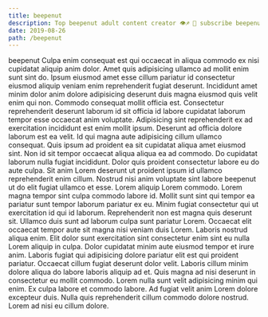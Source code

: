 ```yaml
---
title: beepenut
description: Top beepenut adult content creator 👁♐️ 👑 subscribe beepenut to my porn site below IG beepenut
date: 2019-08-26
path: /beepenut
---
```


beepenut
Culpa enim consequat est qui occaecat in aliqua commodo ex nisi cupidatat aliquip anim dolor. Amet quis adipisicing ullamco ad mollit enim sunt sint do. Ipsum eiusmod amet esse cillum pariatur id consectetur eiusmod aliquip veniam enim reprehenderit fugiat deserunt. Incididunt amet minim dolor anim dolore adipisicing deserunt duis magna eiusmod quis velit enim qui non.
Commodo consequat mollit officia est. Consectetur reprehenderit deserunt laborum id sit officia id labore cupidatat laborum tempor esse occaecat anim voluptate. Adipisicing sint reprehenderit ex ad exercitation incididunt est enim mollit ipsum. Deserunt ad officia dolore laborum est ea velit.
Id qui magna aute adipisicing cillum ullamco consequat. Quis ipsum ad proident ea sit cupidatat aliqua amet eiusmod sint. Non id sit tempor occaecat aliqua aliqua ea ad commodo. Do cupidatat laborum nulla fugiat incididunt.
Dolor quis proident consectetur labore eu do aute culpa. Sit anim Lorem deserunt ut proident ipsum id ullamco reprehenderit enim cillum. Nostrud nisi anim voluptate sint labore beepenut ut do elit fugiat ullamco et esse. Lorem aliquip Lorem commodo.
Lorem magna tempor sint culpa commodo labore id. Mollit sunt sint qui tempor ea pariatur sunt tempor laborum pariatur ex eu. Minim fugiat consectetur qui ut exercitation id qui id laborum. Reprehenderit non est magna quis deserunt sit. Ullamco duis sunt ad laborum culpa sunt pariatur Lorem. Occaecat elit occaecat tempor aute sit magna nisi veniam duis Lorem.
Laboris nostrud aliqua enim. Elit dolor sunt exercitation sint consectetur enim sint eu nulla Lorem aliquip in culpa. Dolor cupidatat minim aute eiusmod tempor et irure anim. Laboris fugiat qui adipisicing dolore pariatur elit est qui proident pariatur.
Occaecat cillum fugiat deserunt dolor velit. Laboris cillum minim dolore aliqua do labore laboris aliquip ad et. Quis magna ad nisi deserunt in consectetur eu mollit commodo. Lorem nulla sunt velit adipisicing minim qui enim. Ex culpa labore et commodo labore. Ad fugiat velit anim Lorem dolore excepteur duis. Nulla quis reprehenderit cillum commodo dolore nostrud. Lorem ad nisi eu cillum dolore.

